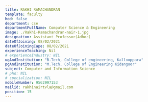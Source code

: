 ```yaml
---
title: RAKHI RAMACHANDRAN
template: faculty
hod: false
department: cse
departmentFullName: Computer Science & Engineering
image: ./Rakhi-Ramachandran-nair-1.jpg 
designation: Assistant Professor(Adhoc)
dateOfJoining: 08/02/2021
dateOfJoiningCape: 08/02/2021 
experienceTeaching: Nil
# experienceIndustry: NIL
ugAndInstitution: "B.Tech, College of engineering, Kallooppara"
pgAndInstitution: "M.Tech, College of Engineering Kidangoor"
subject: Computer and Information Science
# phd: NIL
# specialization: NIL
mobileNumber: 9562997153
mailid: rakhinairtvla@gmail.com
position: 15
---
```

